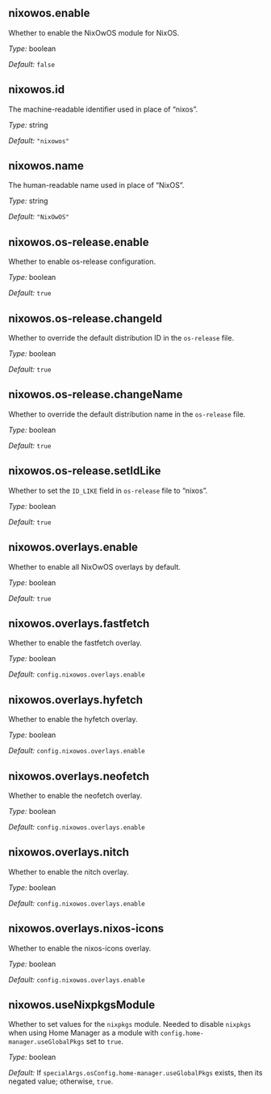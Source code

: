 ## nixowos\.enable

Whether to enable the NixOwOS module for NixOS\.



*Type:*
boolean



*Default:*
` false `



## nixowos\.id



The machine-readable identifier used in place of “nixos”\.



*Type:*
string



*Default:*
` "nixowos" `



## nixowos\.name



The human-readable name used in place of “NixOS”\.



*Type:*
string



*Default:*
` "NixOwOS" `



## nixowos\.os-release\.enable



Whether to enable os-release configuration\.



*Type:*
boolean



*Default:*
` true `



## nixowos\.os-release\.changeId



Whether to override the default distribution ID in the ` os-release ` file\.



*Type:*
boolean



*Default:*
` true `



## nixowos\.os-release\.changeName



Whether to override the default distribution name in the ` os-release ` file\.



*Type:*
boolean



*Default:*
` true `



## nixowos\.os-release\.setIdLike



Whether to set the ` ID_LIKE ` field in ` os-release ` file to “nixos”\.



*Type:*
boolean



*Default:*
` true `



## nixowos\.overlays\.enable



Whether to enable all NixOwOS overlays by default\.



*Type:*
boolean



*Default:*
` true `



## nixowos\.overlays\.fastfetch



Whether to enable the fastfetch overlay\.



*Type:*
boolean



*Default:*
` config.nixowos.overlays.enable `



## nixowos\.overlays\.hyfetch



Whether to enable the hyfetch overlay\.



*Type:*
boolean



*Default:*
` config.nixowos.overlays.enable `



## nixowos\.overlays\.neofetch



Whether to enable the neofetch overlay\.



*Type:*
boolean



*Default:*
` config.nixowos.overlays.enable `



## nixowos\.overlays\.nitch



Whether to enable the nitch overlay\.



*Type:*
boolean



*Default:*
` config.nixowos.overlays.enable `



## nixowos\.overlays\.nixos-icons



Whether to enable the nixos-icons overlay\.



*Type:*
boolean



*Default:*
` config.nixowos.overlays.enable `



## nixowos\.useNixpkgsModule



Whether to set values for the ` nixpkgs ` module\. Needed to disable ` nixpkgs ` when using Home Manager as a module with ` config.home-manager.useGlobalPkgs ` set to ` true `\.



*Type:*
boolean



*Default:*
If ` specialArgs.osConfig.home-manager.useGlobalPkgs ` exists, then its negated value; otherwise, ` true `\.


